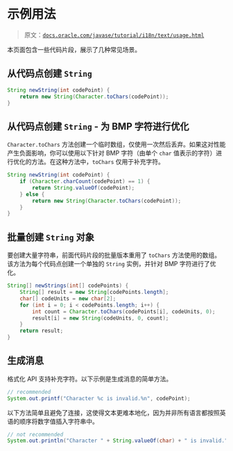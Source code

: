 # 示例用法

> 原文：[`docs.oracle.com/javase/tutorial/i18n/text/usage.html`](https://docs.oracle.com/javase/tutorial/i18n/text/usage.html)

本页面包含一些代码片段，展示了几种常见场景。 

## 从代码点创建 `String`

```java
String newString(int codePoint) {
    return new String(Character.toChars(codePoint));
}

```

## 从代码点创建 `String` - 为 BMP 字符进行优化

`Character.toChars` 方法创建一个临时数组，仅使用一次然后丢弃。如果这对性能产生负面影响，你可以使用以下针对 BMP 字符（由单个 `char` 值表示的字符）进行优化的方法。在这种方法中，`toChars` 仅用于补充字符。

```java
String newString(int codePoint) {
    if (Character.charCount(codePoint) == 1) {
        return String.valueOf(codePoint);
    } else {
        return new String(Character.toChars(codePoint));
    }
}

```

## 批量创建 `String` 对象

要创建大量字符串，前面代码片段的批量版本重用了 `toChars` 方法使用的数组。该方法为每个代码点创建一个单独的 `String` 实例，并针对 BMP 字符进行了优化。

```java
String[] newStrings(int[] codePoints) {
    String[] result = new String[codePoints.length];
    char[] codeUnits = new char[2];
    for (int i = 0; i < codePoints.length; i++) {
        int count = Character.toChars(codePoints[i], codeUnits, 0);
        result[i] = new String(codeUnits, 0, count);
    }
    return result;
}

```

## 生成消息

格式化 API 支持补充字符。以下示例是生成消息的简单方法。

```java
// recommended
System.out.printf("Character %c is invalid.%n", codePoint);

```

以下方法简单且避免了连接，这使得文本更难本地化，因为并非所有语言都按照英语的顺序将数字值插入字符串中。

```java
// not recommended
System.out.println("Character " + String.valueOf(char) + " is invalid.");

```
